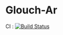 # Glouch-Ar
CI : [![Build Status](https://travis-ci.org/wook-jae/Glouch-Ar.svg?branch=master)](https://travis-ci.org/wook-jae/Glouch-Ar)
